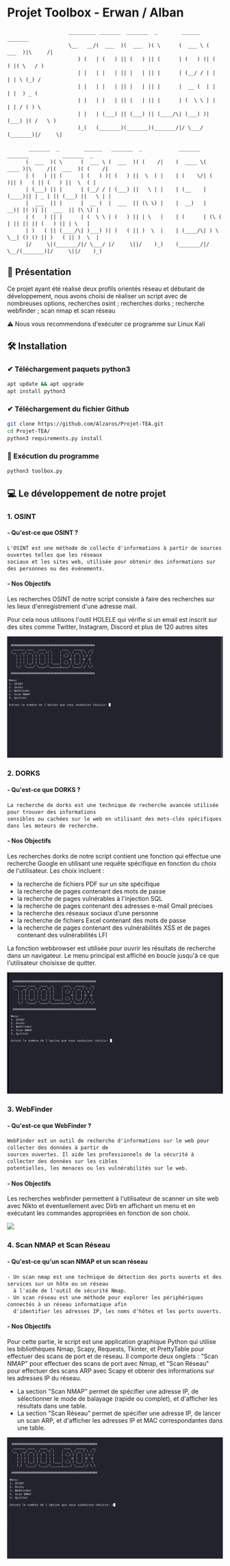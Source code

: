 # Projet Toolbox - Erwan / Alban




                        _________ _______  _______  _        ______   _______                           
                        \__   __/(  ___  )(  ___  )( \      (  ___ \ (  ___  )|\     /|                 
                           ) (   | (   ) || (   ) || (      | (   ) )| (   ) |( \   / )                 
                           | |   | |   | || |   | || |      | (__/ / | |   | | \ (_) /                  
                           | |   | |   | || |   | || |      |  __ (  | |   | |  ) _ (                   
                           | |   | |   | || |   | || |      | (  \ \ | |   | | / ( ) \                  
                           | |   | (___) || (___) || (____/\| )___) )| (___) |( /   \ )                 
                           )_(   (_______)(_______)(_______/|/ \___/ (_______)|/     \|                 
                                                                                                        
           _______  _        ______   _______  _            _______  _______           _______  _       
          (  ___  )( \      (  ___ \ (  ___  )( (    /|    (  ____ \(  ____ )|\     /|(  ___  )( (    /|
          | (   ) || (      | (   ) )| (   ) ||  \  ( |    | (    \/| (    )|| )   ( || (   ) ||  \  ( |
          | (___) || |      | (__/ / | (___) ||   \ | |    | (__    | (____)|| | _ | || (___) ||   \ | |
          |  ___  || |      |  __ (  |  ___  || (\ \) |    |  __)   |     __)| |( )| ||  ___  || (\ \) |
          | (   ) || |      | (  \ \ | (   ) || | \   |    | (      | (\ (   | || || || (   ) || | \   |
          | )   ( || (____/\| )___) )| )   ( || )  \  |    | (____/\| ) \ \__| () () || )   ( || )  \  |
          |/     \|(_______/|/ \___/ |/     \||/    )_)    (_______/|/   \__/(_______)|/     \||/    )_)
                                                                                                        

                                                                                                          

                                                                                                                  

                                                                                                                          
 ## 📄 Présentation
Ce projet ayant été réalisé deux profils orientés réseau et débutant de développement, nous avons choisi de réaliser un script avec de nombreuses options, recherches osint ; recherches dorks ; recherche webfinder ; scan nmap et scan réseau

 ⚠️	Nous vous recommendons d'exécuter ce programme sur Linux Kali
 
 ## 🛠️ Installation
 ### ✔ Téléchargement paquets python3
```bash
apt update && apt upgrade
apt install python3
```
### ✔ Téléchargement du fichier Github
```bash
git clone https://github.com/Alzaros/Projet-TEA.git
cd Projet-TEA/
python3 requirements.py install
```

### 🔞 Exécution du programme
```bash
python3 toolbox.py
```

## 💻 Le développement de notre projet

### 1. OSINT 
#### - Qu'est-ce que OSINT ?
```
L'OSINT est une méthode de collecte d'informations à partir de sources ouvertes telles que les réseaux 
sociaux et les sites web, utilisée pour obtenir des informations sur des personnes ou des événements.
```
#### - Nos Objectifs
Les recherches OSINT de notre script consiste à faire des recherches sur les lieux d'enregistrement d'une adresse mail.

Pour cela nous utilisons l'outil HOLELE qui vérifie si un email est inscrit sur des sites comme Twitter, Instagram, Discord et plus de 120 autres sites

![](https://github.com/Alzaros/Projet-TEA/blob/main/GIFs/Osint.gif)

### 2. DORKS
#### - Qu'est-ce que DORKS ?
```
La recherche de dorks est une technique de recherche avancée utilisée pour trouver des informations 
sensibles ou cachées sur le web en utilisant des mots-clés spécifiques dans les moteurs de recherche.
```
#### - Nos Objectifs
Les recherches dorks de notre script contient une fonction qui effectue une recherche Google en utilisant une requête spécifique en fonction du choix de l'utilisateur. Les choix incluent :
 + la recherche de fichiers PDF sur un site spécifique
 + la recherche de pages contenant des mots de passe
 + la recherche de pages vulnérables à l'injection SQL
 + la recherche de pages contenant des adresses e-mail Gmail précises
 + la recherche des réseaux sociaux d'une personne
 + la recherche de fichiers Excel contenant des mots de passe
 + la recherche de pages contenant des vulnérabilités XSS et de pages contenant des vulnérabilités LFI

La fonction webbrowser est utilisée pour ouvrir les résultats de recherche dans un navigateur. Le menu principal est affiché en boucle jusqu'à ce que l'utilisateur choisisse de quitter.
 
![](https://github.com/Alzaros/Projet-TEA/blob/main/GIFs/Dorks.gif)
 
### 3. WebFinder
#### - Qu'est-ce que WebFinder ?
```
WebFinder est un outil de recherche d'informations sur le web pour collecter des données à partir de 
sources ouvertes. Il aide les professionnels de la sécurité à collecter des données sur les cibles 
potentielles, les menaces ou les vulnérabilités sur le web.
```
#### - Nos Objectifs
Les recherches webfinder permettent à l'utilisateur de scanner un site web avec Nikto et éventuellement avec Dirb en affichant un menu et en exécutant les commandes appropriées en fonction de son choix.

![](https://github.com/Alzaros/Projet-TEA/blob/main/GIFs/WebFinder.gif)

### 4. Scan NMAP et Scan Réseau
#### - Qu'est-ce qu'un scan NMAP et un scan réseau
```
- Un scan nmap est une technique de détection des ports ouverts et des services sur un hôte ou un réseau 
  à l'aide de l'outil de sécurité Nmap.
- Un scan réseau est une méthode pour explorer les périphériques connectés à un réseau informatique afin 
  d'identifier les adresses IP, les noms d'hôtes et les ports ouverts.
```
#### - Nos Objectifs
Pour cette partie, le script est une application graphique Python qui utilise les bibliothèques Nmap, Scapy, Requests, Tkinter, et PrettyTable pour effectuer des scans de port et de réseau. Il comporte deux onglets : "Scan NMAP" pour effectuer des scans de port avec Nmap, et "Scan Réseau" pour effectuer des scans ARP avec Scapy et obtenir des informations sur les adresses IP du réseau. 
 + La section "Scan NMAP" permet de spécifier une adresse IP, de sélectionner le mode de balayage (rapide ou complet), et d'afficher les résultats dans une table. 
 + La section "Scan Réseau" permet de spécifier une adresse IP, de lancer un scan ARP, et d'afficher les adresses IP et MAC correspondantes dans une table.
 
![](https://github.com/Alzaros/Projet-TEA/blob/main/GIFs/Nmap.gif)
